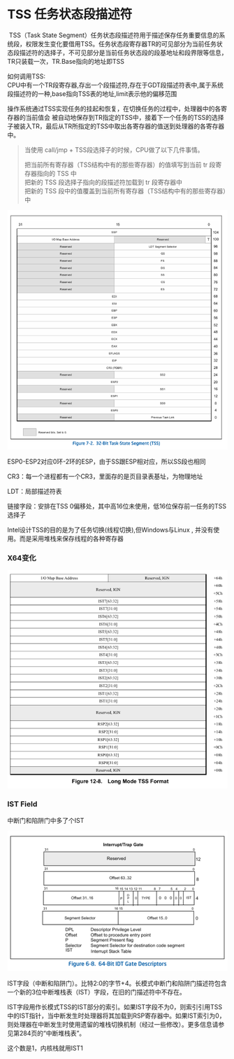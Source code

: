 # TSS 任务状态段描述符
​ TSS（Task State Segment）任务状态段描述符用于描述保存任务重要信息的系统段，权限发生变化要借用TSS。任务状态段寄存器TR的可见部分为当前任务状态段描述符的选择子，不可见部分是当前任务状态段的段基地址和段界限等信息，TR只装载一次，TR.Base指向的地址即TSS

如何调用TSS:</br>
CPU中有一个TR段寄存器,存出一个段描述符,存在于GDT段描述符表中,属于系统段描述符的一种,base指向TSS表的地址,limit表示他的偏移范围

操作系统通过TSS实现任务的挂起和恢复，在切换任务的过程中，处理器中的各寄存器的当前值会
被自动地保存到TR指定的TSS中，接着下一个任务的TSS的选择子被装入TR，最后从TR所指定的TSS中取出各寄存器的值送到处理器的各寄存器中。

>当使用 call/jmp + TSS段选择子的时候，CPU做了以下几件事情。
>
>把当前所有寄存器（TSS结构中有的那些寄存器）的值填写到当前 tr 段寄存器指向的 TSS 中</br>
把新的 TSS 段选择子指向的段描述符加载到 tr 段寄存器中</br>
把新的 TSS 段中的值覆盖到当前所有寄存器（TSS结构中有的那些寄存器）中</br>


![alt text](ImageFile\Task-StateSegment(TSS).png)



ESP0-ESP2对应0环-2环的ESP，由于SS跟ESP相对应，所以SS段也相同

CR3：每一个进程都有一个CR3，里面存的是页目录表基址，为物理地址

LDT：局部描述符表

链接字段：安排在TSS 0偏移处，其中高16位未使用，低16位保存前一任务的TSS选择子


Intel设计TSS的目的是为了任务切换(线程切换),但Windows与Linux , 并没有使用。而是采用堆栈来保存线程的各种寄存器


### X64变化
![alt text](ImageFile\IST.png)

###  IST Field

中断门和陷阱门中多了个IST

![alt text](ImageFile\64-BitIDTGateDescriptors.png)


IST字段（中断和陷阱门）。比特2:0的字节+4。长模式中断门和陷阱门描述符包含一个新的3位中断堆栈表（IST）字段，在旧的门描述符中不存在。

IST字段用作长模式TSS的IST部分的索引。如果IST字段不为0，则索引引用TSS中的IST指针，当中断发生时处理器将其加载到RSP寄存器中。如果IST索引为0，则处理器在中断发生时使用遗留的堆栈切换机制（经过一些修改）。更多信息请参见第284页的“中断堆栈表”。


这个数是1，内核栈就用IST1
